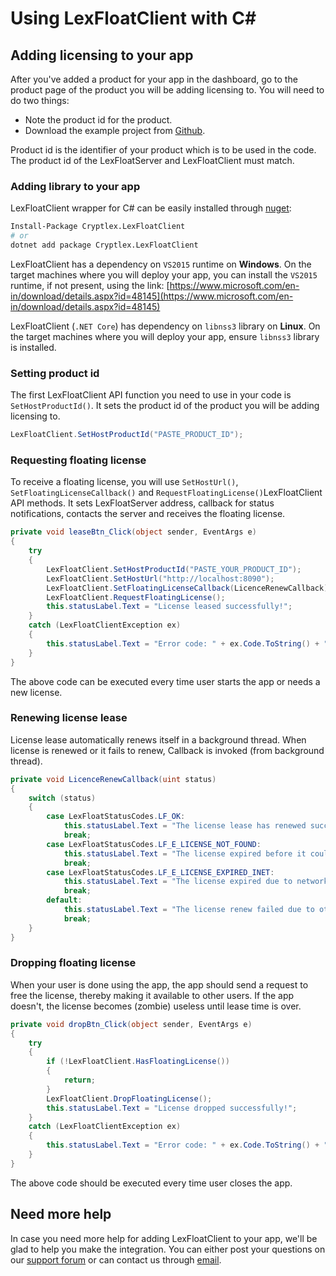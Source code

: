 # Using LexFloatClient with C\#

## Adding licensing to your app

After you've added a product for your app in the dashboard, go to the product page of the product you will be adding licensing to. You will need to do two things:

* Note the product id for the product.
* Download the example project from [Github](https://github.com/cryptlex/lexfloatclient-dotnet/tree/master/examples).

Product id is the identifier of your product which is to be used in the code. The product id of the LexFloatServer and LexFloatClient must match.

### Adding library to your app

LexFloatClient wrapper for C\# can be easily installed through [nuget](https://www.nuget.org/packages/Cryptlex.LexFloatClient):

```bash
Install-Package Cryptlex.LexFloatClient
# or
dotnet add package Cryptlex.LexFloatClient
```

LexFloatClient has a dependency on `VS2015` runtime on **Windows**. On the target machines where you will deploy your app, you can install the `VS2015` runtime, if not present, using the link: [https://www.microsoft.com/en-in/download/details.aspx?id=48145](https://www.microsoft.com/en-in/download/details.aspx?id=48145)

LexFloatClient \(`.NET Core`\) has dependency on `libnss3` library on **Linux**. On the target machines where you will deploy your app, ensure `libnss3` library is installed.

### Setting product id

The first LexFloatClient API function you need to use in your code is `SetHostProductId()`. It sets the product id of the product you will be adding licensing to. 

```csharp
LexFloatClient.SetHostProductId("PASTE_PRODUCT_ID");
```

### Requesting floating license

To receive a floating license, you will use `SetHostUrl()`, `SetFloatingLicenseCallback()` and `RequestFloatingLicense()`LexFloatClient API methods. It sets LexFloatServer address, callback for status notifications, contacts the server and receives the floating license.

```csharp
private void leaseBtn_Click(object sender, EventArgs e)
{
    try
    {
        LexFloatClient.SetHostProductId("PASTE_YOUR_PRODUCT_ID");
        LexFloatClient.SetHostUrl("http://localhost:8090");
        LexFloatClient.SetFloatingLicenseCallback(LicenceRenewCallback);
        LexFloatClient.RequestFloatingLicense();
        this.statusLabel.Text = "License leased successfully!";
    }
    catch (LexFloatClientException ex)
    {
        this.statusLabel.Text = "Error code: " + ex.Code.ToString() + " Error message: " + ex.Message;
    }
}
```

The above code can be executed every time user starts the app or needs a new license.

### Renewing license lease

License lease automatically renews itself in a background thread. When license is renewed or it fails to renew, Callback is invoked \(from background thread\).

```csharp
private void LicenceRenewCallback(uint status)
{
    switch (status)
    {
        case LexFloatStatusCodes.LF_OK:
            this.statusLabel.Text = "The license lease has renewed successfully.";
            break;
        case LexFloatStatusCodes.LF_E_LICENSE_NOT_FOUND:
            this.statusLabel.Text = "The license expired before it could be renewed.";
            break;
        case LexFloatStatusCodes.LF_E_LICENSE_EXPIRED_INET:
            this.statusLabel.Text = "The license expired due to network connection failure.";
            break;
        default:
            this.statusLabel.Text = "The license renew failed due to other reason. Error code: " + status.ToString();
            break;
    }
}
```

### Dropping floating license

When your user is done using the app, the app should send a request to free the license, thereby making it available to other users. If the app doesn't, the license becomes \(zombie\) useless until lease time is over.

```csharp
private void dropBtn_Click(object sender, EventArgs e)
{
    try
    {
        if (!LexFloatClient.HasFloatingLicense())
        {
            return;
        }
        LexFloatClient.DropFloatingLicense();
        this.statusLabel.Text = "License dropped successfully!";
    }
    catch (LexFloatClientException ex)
    {
        this.statusLabel.Text = "Error code: " + ex.Code.ToString() + " Error message: " + ex.Message;
    }
}
```

The above code should be executed every time user closes the app.

## Need more help

In case you need more help for adding LexFloatClient to your app, we'll be glad to help you make the integration. You can either post your questions on our [support forum](https://forums.cryptlex.com) or can contact us through [email](mailto:support@cryptlex.com?Subject=Using%20LexFloatClient).


